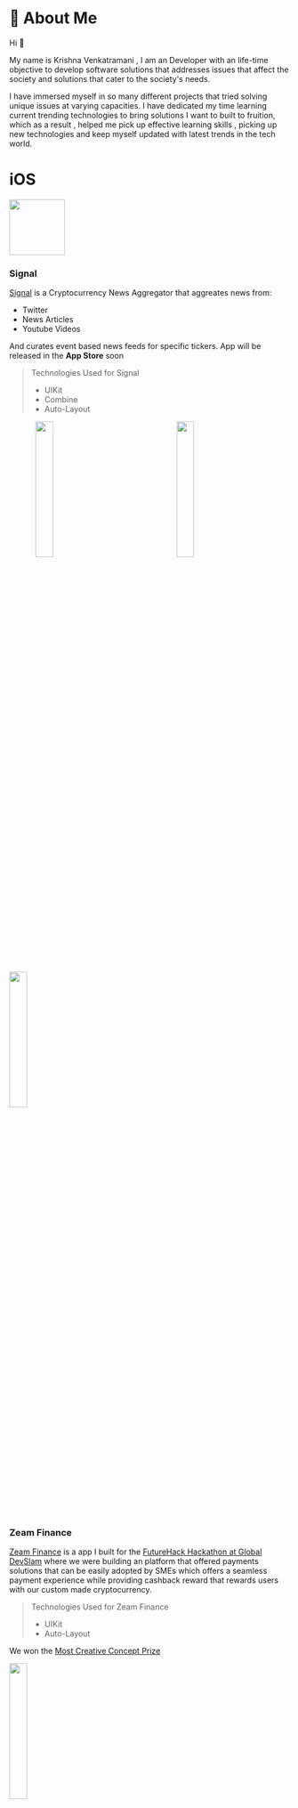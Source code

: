 # 🚀 About Me

Hi 👋

My name is Krishna Venkatramani , I am an Developer with an life-time objective to develop software solutions that addresses issues that affect the society and solutions that cater to the society's needs.

I have immersed myself in so many different projects that tried solving unique issues at varying capacities. I have dedicated my time learning current trending technologies to bring solutions I want to built to fruition, which as a result , helped me pick up effective learning skills , picking up new technologies and keep myself updated with latest trends in the tech world.

# iOS

<img src="https://github.com/krish11031998-pythonwhisperer/Signal/blob/master/Screenshot/EventDetail.png?raw=true" width="100" height="100">

### Signal

[Signal](https://github.com/krish11031998-pythonwhisperer/Signal) is a Cryptocurrency News Aggregator that aggreates news from:
* Twitter
* News Articles
* Youtube Videos

And curates event based news feeds for specific tickers.
App will be released in the **App Store** soon 

> Technologies Used for Signal
> * UIKit
> * Combine
> * Auto-Layout

<p align="center">
      <img src="https://github.com/krish11031998-pythonwhisperer/Signal/blob/master/Screenshot/HomeFeed.png?raw=true" width=25% height=25% align="left">
      <img src="https://github.com/krish11031998-pythonwhisperer/Signal/blob/master/Screenshot/EventDetail.png?raw=true" width=25% height=25%>
</p>

<p align="left">
      <img src="https://github.com/krish11031998-pythonwhisperer/Signal/blob/master/Screenshot/TweetDetail.gif?raw=true" width=25% height=25%>
</p>

### Zeam Finance
[Zeam Finance](https://github.com/krish11031998-pythonwhisperer/ZeamFinance) is a app I built for the [FutureHack Hackathon at Global DevSlam](https://www.hack.globaldevslam.com/futurehack)
where we were building an platform that offered payments solutions that can be easily adopted by SMEs which offers a seamless payment experience 
while providing cashback reward that rewards users with our custom made cryptocurrency.

> Technologies Used for Zeam Finance
> * UIKit
> * Auto-Layout

We won the [Most Creative Concept Prize](https://www.linkedin.com/feed/update/urn:li:activity:6986773305231872000?updateEntityUrn=urn%3Ali%3Afs_feedUpdate%3A%28V2%2Curn%3Ali%3Aactivity%3A6986773305231872000%29)

<img src="https://github.com/krish11031998-pythonwhisperer/ZeamFinance/blob/master/Screenshots/QRPayment.gif?raw=true" width=25% height=25%>

### ArtOcean
   It is a NFT marketplace app, that started of as design-study, but evolved into a project that is currently being developed with couple of USPs that leverages Blockchain and state-of-the-art technologies like Augmented Reality.
   
> Technologies Used for Zeam Finance
> * UIKit
> * Auto-Layout
   
   For the time being, only a static version of the app (without Augmented Reality) has public access which can seen here : [ArtOcean](https://github.com/krish11031998-pythonwhisperer/ArtOcean)

   ![ArtOcean Home Gif](https://github.com/krish11031998-pythonwhisperer/ArtOcean/blob/master/screenshots/HomePage.gif?raw=true)

### AR.T 
    
   [AR.T](https://github.com/krish11031998-pythonwhisperer/AR.T) is an art eploration app that allows you to explore art in AR format ! you can checkout the project here!
    
> Technologies Used for AR.T
> * SwiftUI
> * RealityKit
> * SceneKit
> * SUI (My Custom Built Library)
    
<img src="https://github.com/krish11031998-pythonwhisperer/AR.T/blob/master/Screenshots/detailARView.gif" width=25% height=25%>

### SUI

   [SUI](https://github.com/krish11031998-pythonwhisperer/SUI) is an  is a simple to use, configure, and integrate SwiftUI style library that can be easily added to your project through cocoapods.

## Image Processing

   NDVI Image Processing Project

   * This is an Image Processing Project that was built on Python to leverage Image Processing libraries like OpenCV to monitor the health of the plant by evaluating the metrics like NDVI(Normalized Vegetation Differential Index) which can be evaluated based on the amount of infra-red light that is reflected by plants (high infra-red light reflected = healthy plant & low infra-red light relfected = unhealthy). More description available in the repo : [NDVI](https://github.com/krish11031998-pythonwhisperer/NDVI_GNDVI_ImageProcessing)

## Backend

### CrybseServer

   CrybseServer is a News-Media aggregator to retrieve tweets, cryptocurrency pricing , news articles, videos and every media related to crypto. this project was built to complement the iOS App (which is currently under development) , The backend will be up and running by the mid-Oct on railway.app as a Beta release along with the iOS App: [CrybseServer](https://github.com/krish11031998-pythonwhisperer/CrybseServer)

## Web Dev

6. Food Recipe Web Application 

    It is a food recipe web application built on vanilla JS, CSS and HTML : [Food Recipe App](https://github.com/krish11031998-pythonwhisperer/Recipe_app)

7. BudgetTracker App

    It is a financial Budget tracking web application built on ReactJS , CSS and HTML : [BudgetTrackerApp](https://github.com/krish11031998-pythonwhisperer/Recipe_app)

8. Tripping Website

    It was a website I built for the Trippin App for showcasing the product and iOS app , built using ReactJS, HTML, CSS and ReactSprings: [Trippin](https://github.com/krish11031998-pythonwhisperer/TrippinWebsite)


## 🔗 Links
[![linkedin](https://img.shields.io/badge/linkedin-0A66C2?style=for-the-badge&logo=linkedin&logoColor=white)](https://www.linkedin.com/in/krishna-venkatramani-969572121/)




## 🛠 Skills
(Ranked in terms of competence and experience)
1. iOS Development
    * UIKit
    * SwiftUI
    * CoreAnimation
2. Front End
    * ReactJS
    * CSS
    * HTML
3. Backend 
    * Go Fiber (Golang)

### 👨‍💻 Languages
* Swift
* Golang
* Python
* JS
